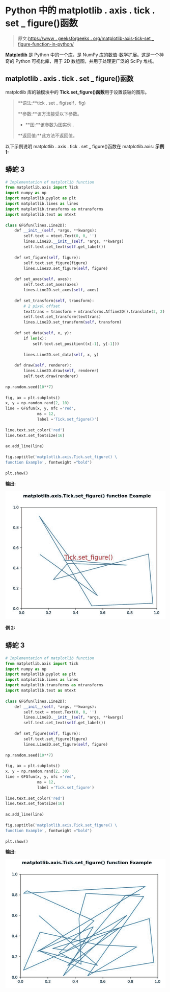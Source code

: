 # Python 中的 matplotlib . axis . tick . set _ figure()函数

> 原文:[https://www . geeksforgeeks . org/matplotlib-axis-tick-set _ figure-function-in-python/](https://www.geeksforgeeks.org/matplotlib-axis-tick-set_figure-function-in-python/)

[**Matplotlib**](https://www.geeksforgeeks.org/python-introduction-matplotlib/) 是 Python 中的一个库，是 NumPy 库的数值-数学扩展。这是一个神奇的 Python 可视化库，用于 2D 数组图，并用于处理更广泛的 SciPy 堆栈。

## matplotlib . axis . tick . set _ figure()函数

matplotlib 库的轴模块中的 **Tick.set_figure()函数**用于设置该轴的图形。

> **语法:**tick . set _ fig(self，fig)
> 
> **参数:**该方法接受以下参数。
> 
> *   **图:**该参数为图实例..
> 
> **返回值:**此方法不返回值。

以下示例说明 matplotlib . axis . tick . set _ figure()函数在 matplotlib.axis:
**示例 1:**

## 蟒蛇 3

```py
# Implementation of matplotlib function
from matplotlib.axis import Tick
import numpy as np 
import matplotlib.pyplot as plt 
import matplotlib.lines as lines 
import matplotlib.transforms as mtransforms 
import matplotlib.text as mtext 

class GFGfun(lines.Line2D): 
    def __init__(self, *args, **kwargs): 
        self.text = mtext.Text(0, 0, '') 
        lines.Line2D.__init__(self, *args, **kwargs) 
        self.text.set_text(self.get_label()) 

    def set_figure(self, figure): 
        self.text.set_figure(figure) 
        lines.Line2D.set_figure(self, figure) 

    def set_axes(self, axes): 
        self.text.set_axes(axes) 
        lines.Line2D.set_axes(self, axes) 

    def set_transform(self, transform): 
        # 2 pixel offset 
        texttrans = transform + mtransforms.Affine2D().translate(2, 2) 
        self.text.set_transform(texttrans) 
        lines.Line2D.set_transform(self, transform) 

    def set_data(self, x, y): 
        if len(x): 
            self.text.set_position((x[-1], y[-1])) 

        lines.Line2D.set_data(self, x, y) 

    def draw(self, renderer): 
        lines.Line2D.draw(self, renderer) 
        self.text.draw(renderer) 

np.random.seed(10**7) 

fig, ax = plt.subplots() 
x, y = np.random.rand(2, 10) 
line = GFGfun(x, y, mfc ='red', 
              ms = 12,  
              label ='Tick.set_figure()') 

line.text.set_color('red') 
line.text.set_fontsize(16) 

ax.add_line(line)

fig.suptitle('matplotlib.axis.Tick.set_figure() \
function Example', fontweight ="bold")  

plt.show() 
```

**输出:**

![](img/6e167994433a4cb7c66a477e77dd7d8e.png)

**例 2:**

## 蟒蛇 3

```py
# Implementation of matplotlib function
from matplotlib.axis import Tick
import numpy as np 
import matplotlib.pyplot as plt 
import matplotlib.lines as lines 
import matplotlib.transforms as mtransforms 
import matplotlib.text as mtext 

class GFGfun(lines.Line2D): 
    def __init__(self, *args, **kwargs): 
        self.text = mtext.Text(0, 0, '') 
        lines.Line2D.__init__(self, *args, **kwargs) 
        self.text.set_text(self.get_label()) 

    def set_figure(self, figure): 
        self.text.set_figure(figure) 
        lines.Line2D.set_figure(self, figure) 

np.random.seed(10**7) 

fig, ax = plt.subplots() 
x, y = np.random.rand(2, 30) 
line = GFGfun(x, y, mfc ='red', 
              ms = 12, 
              label ='Tick.set_figure') 

line.text.set_color('red') 
line.text.set_fontsize(16) 

ax.add_line(line) 

fig.suptitle('matplotlib.axis.Tick.set_figure() \
function Example', fontweight ="bold")  

plt.show() 
```

**输出:**

![](img/c2547e2dcda8d14a122c010e01673a02.png)